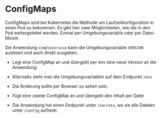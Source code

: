 # ConfigMaps


ConfigMaps sind bei Kubernetes die Methode um Laufzeitkonfiguration in einen Pod zu bekommen. 
Es gibt hier zwei Möglichkeiten, wie die in den Pod weitergeleitet werden. Einmal per Umgebungsvariable oder per Datei-Mount.

Die Anwendung `simpleservice` kann die Umgebungsvariable `VERSION` auslesen und auch direkt ausgeben.
- Legt eine ConfigMap an und übergebt per env eine neue Version an die Anwendung
- Alternativ sieht man die Umgebungsvariablen auf dem Endpunkt `/env`
- Die Änderung sollte per Browser zu sehen sein.

- Fügt eine zweite ConfigMap an und übergebt den Inhalt per Datei
- Die Anwendung hat einen Endpunkt unter `/secrets`, wo sie alle Dateien unter `/config` auflistet.


